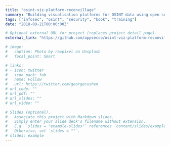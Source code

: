 ```yaml
---
title: "osint-viz-platform-reconvillage"
summary: "Building visualisation platforms for OSINT data using open source solutions"
tags: ["infosec", "osint", "security", "book", "training"]
date: "2018-08-21T00:00:00Z"

# Optional external URL for project (replaces project detail page).
external_link: "https://github.com/appsecco/osint-viz-platform-reconvillage"

# image:
#   caption: Photo by rawpixel on Unsplash
#   focal_point: Smart

# links:
# - icon: twitter
#   icon_pack: fab
#   name: Follow
#   url: https://twitter.com/georgecushen
# url_code: ""
# url_pdf: ""
# url_slides: ""
# url_video: ""

# Slides (optional).
#   Associate this project with Markdown slides.
#   Simply enter your slide deck's filename without extension.
#   E.g. `slides = "example-slides"` references `content/slides/example-slides.md`.
#   Otherwise, set `slides = ""`.
# slides: example
---
```

